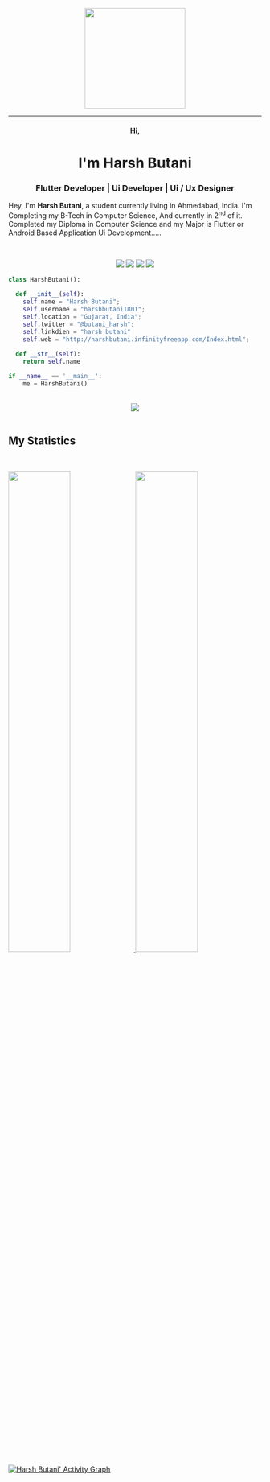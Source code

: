 <p align="center">
  <img src="https://github.com/thompsonemerson/thompsonemerson/raw/master/cover-thompson.png" height="200"/>
</p>

<hr>

<h4 align="center">
  Hi,
</h4>

<h1 align="center">
  <b>I'm Harsh Butani</b>
</h1>


<h3 align="center">Flutter Developer | Ui Developer | Ui / Ux Designer</h3>

Hey, I'm <b>Harsh Butani</b>, a student currently living in Ahmedabad, India. I'm Completing my B-Tech in Computer Science, And currently in 2<sup>nd</sup> of it. Completed my Diploma in Computer Science and my Major is Flutter or Android Based Application Ui Development.....

<br>

<p>
<div align="center">
  <a href="https://flutter.dev/"><img src="https://img.shields.io/badge/-FLUTTER-c58545?style=for-the-badge&logo=flutter&logoColor=c58545&labelColor=282828"></a>
  <a href="https://developer.android.com/"><img src="https://img.shields.io/badge/-ANDROID-d1a01f?style=for-the-badge&logo=android&logoColor=d1a01f&labelColor=282828"></a>
  <a href="https://developer.mozilla.org/en-US/docs/Web/HTML"><img src="https://img.shields.io/badge/-HTML-98b982?style=for-the-badge&logo=html5&logoColor=98b982&labelColor=282828"></a>
  <a href="https://developer.android.com/"><img src="https://img.shields.io/badge/-JAVA-d1a01f?style=for-the-badge&logo=java&logoColor=d1a01f&labelColor=282828"></a>
</div>
</p>

```python
class HarshButani():
    
  def __init__(self):
    self.name = "Harsh Butani";
    self.username = "harshbutani1801";
    self.location = "Gujarat, India";
    self.twitter = "@butani_harsh";
    self.linkdien = "harsh butani"
    self.web = "http://harshbutani.infinityfreeapp.com/Index.html";
  
  def __str__(self):
    return self.name

if __name__ == '__main__':
    me = HarshButani()
```

<br>

<div align="center">
  <a href="https://open.spotify.com/user/6s6pbtefezpookh8gwnkko15v">
    <img src="https://readme-spotify-tingz.vercel.app/api/now-playing">
  </a>
</div>


<br>


## My Statistics

<br/>
<p align="left">
  <a href="http://harshbutani.infinityfreeapp.com/Index.html">
  <img width="49.5%" src="https://github-readme-stats.vercel.app/api?username=harshbutani1801&show_icons=true&theme=gruvbox&hide_border=true" />
    <img width="49.5%" src="https://github-readme-streak-stats.herokuapp.com/?user=harshbutani1801&theme=gruvbox&hide_border=true" />
<!--     <img align="center" src="https://github-readme-stats.vercel.app/api/top-langs?username=harshbutani1801&theme=gruvbox&show_icons=true&locale=en&layout=compact" alt="akash-chowrasia" /> -->
  </a>
</p>
<br>

[![Harsh Butani' Activity Graph](https://activity-graph.herokuapp.com/graph?username=harshbutani1801&custom_title=Harsh%20Butani's%20Contribution%20Graph&theme=gruvbox&bg_color=282828&hide_border=true&line=d1a01f&point=c58545)](http://harshbutani.infinityfreeapp.com/Index.html)


